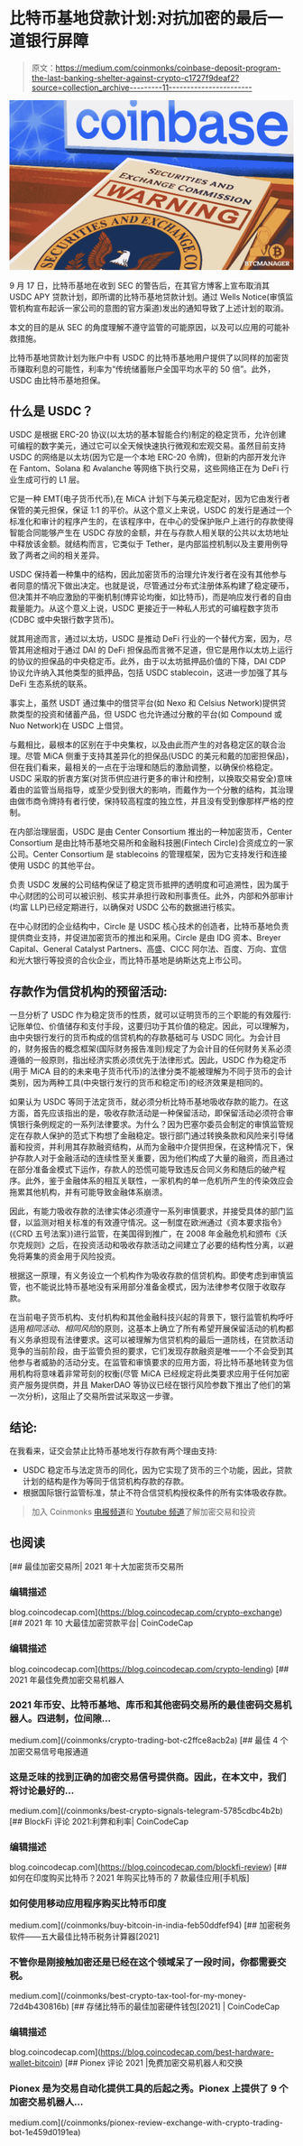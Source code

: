 # 比特币基地贷款计划:对抗加密的最后一道银行屏障

> 原文：<https://medium.com/coinmonks/coinbase-deposit-program-the-last-banking-shelter-against-crypto-c1727f9deaf2?source=collection_archive---------11----------------------->

![](img/1bbadf7ce14c78194b115a65c07090d6.png)

9 月 17 日，比特币基地在收到 SEC 的警告后，在其官方博客上宣布取消其 USDC APY 贷款计划，即所谓的比特币基地贷款计划。通过 Wells Notice(审慎监管机构宣布起诉一家公司的意图的官方渠道)发出的通知导致了上述计划的取消。

本文的目的是从 SEC 的角度理解不遵守监管的可能原因，以及可以应用的可能补救措施。

比特币基地贷款计划为账户中有 USDC 的比特币基地用户提供了以同样的加密货币赚取利息的可能性，利率为“传统储蓄账户全国平均水平的 50 倍”。此外，USDC 由比特币基地担保。

## 什么是 USDC？

USDC 是根据 ERC-20 协议(以太坊的基本智能合约)制定的稳定货币，允许创建可编程的数字美元，通过它可以全天候快速执行微观和宏观交易。虽然目前支持 USDC 的网络是以太坊(因为它是一个本地 ERC-20 令牌)，但新的内部开发允许在 Fantom、Solana 和 Avalanche 等网络下执行交易，这些网络正在为 DeFi 行业生成可行的 L1 层。

它是一种 EMT(电子货币代币),在 MiCA 计划下与美元稳定配对，因为它由发行者保管的美元担保，保证 1:1 的平价。从这个意义上来说，USDC 的发行是通过一个标准化和审计的程序产生的，在该程序中，在中心的受保护账户上进行的存款使得智能合同能够产生在 USDC 存放的金额，并在与存款人相关联的公共以太坊地址中释放该金额。就结构而言，它类似于 Tether，是内部监控机制以及主要用例导致了两者之间的相关差异。

USDC 保持着一种集中的结构，因此加密货币的治理允许发行者在没有其他参与者同意的情况下做出决定。也就是说，尽管通过分布式注册体系构建了稳定硬币，但决策并不响应激励的平衡机制(博弈论均衡，如比特币)，而是响应发行者的自由裁量能力。从这个意义上说，USDC 更接近于一种私人形式的可编程数字货币(CDBC 或中央银行数字货币)。

就其用途而言，通过以太坊，USDC 是推动 DeFi 行业的一个替代方案，因为，尽管其用途相对于通过 DAI 的 DeFi 担保品而言微不足道，但它是用作以太坊上运行的协议的担保品的中央稳定币。此外，由于以太坊抵押品价值的下降，DAI CDP 协议允许纳入其他类型的抵押品，包括 USDC stablecoin，这进一步加强了其与 DeFi 生态系统的联系。

事实上，虽然 USDT 通过集中的借贷平台(如 Nexo 和 Celsius Network)提供贷款类型的投资和储蓄产品，但 USDC 也允许通过分散的平台(如 Compound 或 Nuo Network)在 USDC 上借贷。

与戴相比，最根本的区别在于中央集权，以及由此而产生的对各稳定区的联合治理。尽管 MiCA 侧重于支持其差异化的担保品(USDC 的美元和戴的加密担保品)，但在我们看来，最相关的一点在于治理和随后的激励调整，以确保价格稳定。USDC 采取的折衷方案(对货币供应进行更多的审计和控制，以换取交易安全)意味着由的监管当局指导，或至少受到很大的影响，而戴作为一个分散的结构，其治理由做市商令牌持有者行使，保持较高程度的独立性，并且没有受到像那样严格的控制。

在内部治理层面，USDC 是由 Center Consortium 推出的一种加密货币，Center Consortium 是由比特币基地交易所和金融科技圈(Fintech Circle)合资成立的一家公司。Center Consortium 是 stablecoins 的管理框架，因为它支持发行和连接使用 USDC 的其他平台。

负责 USDC 发展的公司结构保证了稳定货币抵押的透明度和可追溯性，因为属于中心财团的公司可以被识别、核实并承担行政和刑事责任。此外，内部和外部审计(均富 LLP)已经定期进行，以确保对 USDC 公布的数据进行核实。

在中心财团的企业结构中，Circle 是 USDC 核心技术的创造者，比特币基地负责提供商业支持，并促进加密货币的推出和采用。Circle 是由 IDG 资本、Breyer Capital、General Catalyst Partners、高盛、CICC 阿尔法、百度、万向、宜信和光大银行等投资的合伙企业，而比特币基地是纳斯达克上市公司。

## **存款作为信贷机构的预留活动:**

一旦分析了 USDC 作为稳定货币的性质，就可以证明货币的三个职能的有效履行:记账单位、价值储存和支付手段，这要归功于其价值的稳定。因此，可以理解为，由中央银行发行的货币构成的信贷机构的存款基础可与 USDC 同化。为会计目的，财务报告的概念框架(国际财务报告准则)规定了为会计目的任何财务关系必须遵循的一般原则，指出经济实质必须优先于法律形式。因此，USDC 作为稳定币(用于 MiCA 目的的未来电子货币代币)的法律分类不能被理解为不同于货币的会计类别，因为两种工具(中央银行发行的货币和稳定币)的经济效果是相同的。

如果认为 USDC 等同于法定货币，就必须分析比特币基地吸收存款的能力。在这方面，首先应该指出的是，吸收存款活动是一种保留活动，即保留活动必须符合审慎银行条例规定的一系列法律要求。为什么？因为巴塞尔委员会制定的审慎监管规定在存款人保护的范式下构想了金融稳定。银行部门通过转换条款和风险来引导储蓄和投资，并利用其存款融资结构，从而为金融中介提供担保，在这种情况下，保护存款人对于金融活动的连续性至关重要，因为他们构成了大量的融资，而且通过在部分准备金模式下运作，存款人的恐慌可能导致违反合同义务和随后的破产程序。此外，鉴于金融体系的相互关联性，一家机构的单一危机所产生的传染效应会拖累其他机构，并有可能导致金融体系崩溃。

因此，有能力吸收存款的法律实体必须遵守一系列审慎要求，并接受具体的部门监督，以监测对相关标准的有效遵守情况。这一制度在欧洲通过《资本要求指令》(《CRD 五号法案》)进行监管，在美国得到推广，在 2008 年金融危机和颁布《沃尔克规则》之后，在投资活动和吸收存款活动之间建立了必要的结构性分离，以避免将筹集的资金用于风险投资。

根据这一原理，有义务设立一个机构作为吸收存款的信贷机构。即使考虑到审慎监管，也不能说比特币基地没有采用部分准备金模式，因为法律参考仅限于收取存款。

在当前电子货币机构、支付机构和其他金融科技兴起的背景下，银行监管机构呼吁适用*相同活动、相同风险*的原则，这基本上确立了所有希望开展保留活动的机构都有义务承担现有法律要求。这可以被理解为信贷机构的最后一道防线，在贷款活动竞争的当前阶段，由于监管负担的要求，它们发现存款融资是唯一一个不会受到其他参与者威胁的活动分支。在监管和审慎要求的应用方面，将比特币基地转变为信用机构将意味着非常苛刻的权衡(尽管 MiCA 已经规定将此类要求应用于任何加密资产服务提供商，并且 MakerDAO 等协议已经在银行风险参数下推出了他们的第一次分析)，这阻止了交易所尝试采取这一步骤。

## **结论:**

在我看来，证交会禁止比特币基地发行存款有两个理由支持:

*   USDC 稳定币与法定货币的同化，因为它实现了货币的三个功能，因此，贷款计划的结构是作为等同于信贷机构存款的存款。
*   根据国际银行监管标准，禁止不符合信贷机构授权条件的所有实体吸收存款。

> 加入 Coinmonks [电报频道](https://t.me/coincodecap)和 [Youtube 频道](https://www.youtube.com/c/coinmonks/videos)了解加密交易和投资

## 也阅读

[](https://blog.coincodecap.com/crypto-exchange) [## 最佳加密交易所| 2021 年十大加密货币交易所

### 编辑描述

blog.coincodecap.com](https://blog.coincodecap.com/crypto-exchange) [](https://blog.coincodecap.com/crypto-lending) [## 2021 年 10 大最佳加密贷款平台| CoinCodeCap

### 编辑描述

blog.coincodecap.com](https://blog.coincodecap.com/crypto-lending) [](/coinmonks/crypto-trading-bot-c2ffce8acb2a) [## 2021 年最佳免费加密交易机器人

### 2021 年币安、比特币基地、库币和其他密码交易所的最佳密码交易机器人。四进制，位间隙…

medium.com](/coinmonks/crypto-trading-bot-c2ffce8acb2a) [](/coinmonks/best-crypto-signals-telegram-5785cdbc4b2b) [## 最佳 4 个加密交易信号电报通道

### 这是乏味的找到正确的加密交易信号提供商。因此，在本文中，我们将讨论最好的…

medium.com](/coinmonks/best-crypto-signals-telegram-5785cdbc4b2b) [](https://blog.coincodecap.com/blockfi-review) [## BlockFi 评论 2021:利弊和利率| CoinCodeCap

### 编辑描述

blog.coincodecap.com](https://blog.coincodecap.com/blockfi-review) [](/coinmonks/buy-bitcoin-in-india-feb50ddfef94) [## 如何在印度购买比特币？2021 年购买比特币的 7 款最佳应用[手机版]

### 如何使用移动应用程序购买比特币印度

medium.com](/coinmonks/buy-bitcoin-in-india-feb50ddfef94) [](/coinmonks/best-crypto-tax-tool-for-my-money-72d4b430816b) [## 加密税务软件——五大最佳比特币税务计算器[2021]

### 不管你是刚接触加密还是已经在这个领域呆了一段时间，你都需要交税。

medium.com](/coinmonks/best-crypto-tax-tool-for-my-money-72d4b430816b) [](https://blog.coincodecap.com/best-hardware-wallet-bitcoin) [## 存储比特币的最佳加密硬件钱包[2021] | CoinCodeCap

### 编辑描述

blog.coincodecap.com](https://blog.coincodecap.com/best-hardware-wallet-bitcoin) [](/coinmonks/pionex-review-exchange-with-crypto-trading-bot-1e459d0191ea) [## Pionex 评论 2021 |免费加密交易机器人和交换

### Pionex 是为交易自动化提供工具的后起之秀。Pionex 上提供了 9 个加密交易机器人…

medium.com](/coinmonks/pionex-review-exchange-with-crypto-trading-bot-1e459d0191ea)